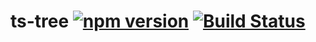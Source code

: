 # ts-tree [![npm version](https://badge.fury.io/js/ts-tree.svg)](https://badge.fury.io/js/ts-tree) [![Build Status](https://travis-ci.org/mbovel/ts-tree.svg?branch=master)](https://travis-ci.org/mbovel/ts-tree)
